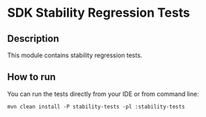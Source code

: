 # SDK Stability Regression Tests

## Description
This module contains stability regression tests.

## How to run

You can run the tests directly from your IDE or from command line:

```
mvn clean install -P stability-tests -pl :stability-tests
```

